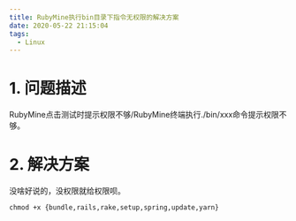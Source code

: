```yaml
---
title: RubyMine执行bin目录下指令无权限的解决方案
date: 2020-05-22 21:15:04
tags:
  - Linux
---
```

# 1. 问题描述
RubyMine点击测试时提示权限不够/RubyMine终端执行./bin/xxx命令提示权限不够。

# 2. 解决方案
没啥好说的，没权限就给权限呗。
~~~ shell
chmod +x {bundle,rails,rake,setup,spring,update,yarn}
~~~